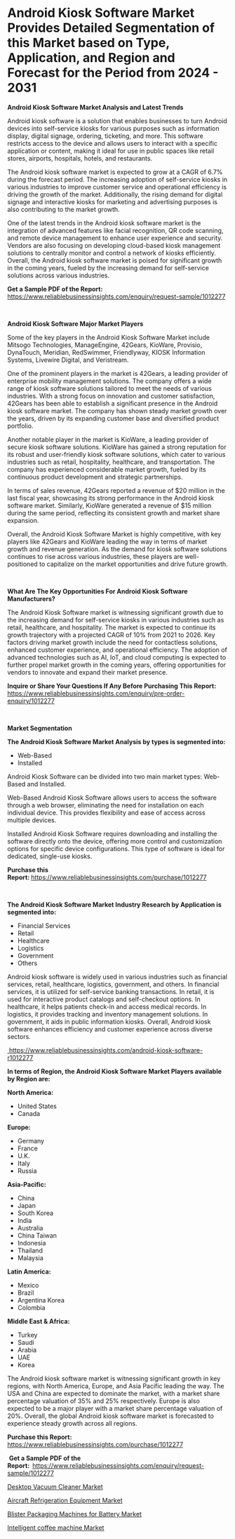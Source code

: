 <p><h1>Android Kiosk Software Market Provides Detailed Segmentation of this Market based on Type, Application, and Region and Forecast for the Period from 2024 - 2031</h1></p><p><strong>Android Kiosk Software Market Analysis and Latest Trends</strong></p>
<p><p>Android kiosk software is a solution that enables businesses to turn Android devices into self-service kiosks for various purposes such as information display, digital signage, ordering, ticketing, and more. This software restricts access to the device and allows users to interact with a specific application or content, making it ideal for use in public spaces like retail stores, airports, hospitals, hotels, and restaurants.</p><p>The Android kiosk software market is expected to grow at a CAGR of 6.7% during the forecast period. The increasing adoption of self-service kiosks in various industries to improve customer service and operational efficiency is driving the growth of the market. Additionally, the rising demand for digital signage and interactive kiosks for marketing and advertising purposes is also contributing to the market growth.</p><p>One of the latest trends in the Android kiosk software market is the integration of advanced features like facial recognition, QR code scanning, and remote device management to enhance user experience and security. Vendors are also focusing on developing cloud-based kiosk management solutions to centrally monitor and control a network of kiosks efficiently. Overall, the Android kiosk software market is poised for significant growth in the coming years, fueled by the increasing demand for self-service solutions across various industries.</p></p>
<p><strong>Get a Sample PDF of the Report:&nbsp;</strong> <a href="https://www.reliablebusinessinsights.com/enquiry/request-sample/1012277">https://www.reliablebusinessinsights.com/enquiry/request-sample/1012277</a></p>
<p>&nbsp;</p>
<p><strong>Android Kiosk Software Major Market Players</strong></p>
<p><p>Some of the key players in the Android Kiosk Software Market include Mitsogo Technologies, ManageEngine, 42Gears, KioWare, Provisio, DynaTouch, Meridian, RedSwimmer, Friendlyway, KIOSK Information Systems, Livewire Digital, and Veristream.</p><p>One of the prominent players in the market is 42Gears, a leading provider of enterprise mobility management solutions. The company offers a wide range of kiosk software solutions tailored to meet the needs of various industries. With a strong focus on innovation and customer satisfaction, 42Gears has been able to establish a significant presence in the Android kiosk software market. The company has shown steady market growth over the years, driven by its expanding customer base and diversified product portfolio.</p><p>Another notable player in the market is KioWare, a leading provider of secure kiosk software solutions. KioWare has gained a strong reputation for its robust and user-friendly kiosk software solutions, which cater to various industries such as retail, hospitality, healthcare, and transportation. The company has experienced considerable market growth, fueled by its continuous product development and strategic partnerships.</p><p>In terms of sales revenue, 42Gears reported a revenue of $20 million in the last fiscal year, showcasing its strong performance in the Android kiosk software market. Similarly, KioWare generated a revenue of $15 million during the same period, reflecting its consistent growth and market share expansion.</p><p>Overall, the Android Kiosk Software Market is highly competitive, with key players like 42Gears and KioWare leading the way in terms of market growth and revenue generation. As the demand for kiosk software solutions continues to rise across various industries, these players are well-positioned to capitalize on the market opportunities and drive future growth.</p></p>
<p>&nbsp;</p>
<p><strong>What Are The Key Opportunities For Android Kiosk Software Manufacturers?</strong></p>
<p><p>The Android Kiosk Software market is witnessing significant growth due to the increasing demand for self-service kiosks in various industries such as retail, healthcare, and hospitality. The market is expected to continue its growth trajectory with a projected CAGR of 10% from 2021 to 2026. Key factors driving market growth include the need for contactless solutions, enhanced customer experience, and operational efficiency. The adoption of advanced technologies such as AI, IoT, and cloud computing is expected to further propel market growth in the coming years, offering opportunities for vendors to innovate and expand their market presence.</p></p>
<p><strong>Inquire or Share Your Questions If Any Before Purchasing This Report:</strong> <a href="https://www.reliablebusinessinsights.com/enquiry/pre-order-enquiry/1012277">https://www.reliablebusinessinsights.com/enquiry/pre-order-enquiry/1012277</a></p>
<p>&nbsp;</p>
<p><strong>Market Segmentation</strong></p>
<p><strong>The Android Kiosk Software Market Analysis by types is segmented into:</strong></p>
<p><ul><li>Web-Based</li><li>Installed</li></ul></p>
<p><p>Android Kiosk Software can be divided into two main market types: Web-Based and Installed. </p><p>Web-Based Android Kiosk Software allows users to access the software through a web browser, eliminating the need for installation on each individual device. This provides flexibility and ease of access across multiple devices.</p><p>Installed Android Kiosk Software requires downloading and installing the software directly onto the device, offering more control and customization options for specific device configurations. This type of software is ideal for dedicated, single-use kiosks.</p></p>
<p><strong>Purchase this Report:&nbsp;</strong><a href="https://www.reliablebusinessinsights.com/purchase/1012277">https://www.reliablebusinessinsights.com/purchase/1012277</a></p>
<p>&nbsp;</p>
<p><strong>The Android Kiosk Software Market Industry Research by Application is segmented into:</strong></p>
<p><ul><li>Financial Services</li><li>Retail</li><li>Healthcare</li><li>Logistics</li><li>Government</li><li>Others</li></ul></p>
<p><p>Android kiosk software is widely used in various industries such as financial services, retail, healthcare, logistics, government, and others. In financial services, it is utilized for self-service banking transactions. In retail, it is used for interactive product catalogs and self-checkout options. In healthcare, it helps patients check-in and access medical records. In logistics, it provides tracking and inventory management solutions. In government, it aids in public information kiosks. Overall, Android kiosk software enhances efficiency and customer experience across diverse sectors.</p></p>
<p><a href="https://www.reliablebusinessinsights.com/android-kiosk-software-r1012277">&nbsp;https://www.reliablebusinessinsights.com/android-kiosk-software-r1012277</a></p>
<p><strong>In terms of Region, the Android Kiosk Software Market Players available by Region are:</strong></p>
<p>
    <p> <strong> North America: </strong>
        <ul>
            <li>United States</li>
            <li>Canada</li>
        </ul>
        </p> 
    <p> <strong> Europe: </strong>
        <ul>
            <li>Germany</li>
            <li>France</li>
            <li>U.K.</li>
            <li>Italy</li>
            <li>Russia</li>
        </ul>
        </p> 
    <p> <strong> Asia-Pacific: </strong>
        <ul>
            <li>China</li>
            <li>Japan</li>
            <li>South Korea</li>
            <li>India</li>
            <li>Australia</li>
            <li>China Taiwan</li>
            <li>Indonesia</li>
            <li>Thailand</li>
            <li>Malaysia</li>
        </ul>
        </p> 
    <p> <strong> Latin America: </strong>
        <ul>
            <li>Mexico</li>
            <li>Brazil</li>
            <li>Argentina Korea</li>
            <li>Colombia</li>
        </ul>
        </p> 
    <p> <strong> Middle East & Africa: </strong>
        <ul>
            <li>Turkey</li>
            <li>Saudi</li>
            <li>Arabia</li>
            <li>UAE</li>
            <li>Korea</li>
        </ul>
    </p>
    </p>
<p><p>The Android kiosk software market is witnessing significant growth in key regions, with North America, Europe, and Asia Pacific leading the way. The USA and China are expected to dominate the market, with a market share percentage valuation of 35% and 25% respectively. Europe is also expected to be a major player with a market share percentage valuation of 20%. Overall, the global Android kiosk software market is forecasted to experience steady growth across all regions.</p></p>
<p><strong>Purchase this Report: </strong><a href="https://www.reliablebusinessinsights.com/purchase/1012277">https://www.reliablebusinessinsights.com/purchase/1012277</a></p>
<p>&nbsp;<strong>Get a Sample PDF of the Report:&nbsp;&nbsp;</strong><a href="https://www.reliablebusinessinsights.com/enquiry/request-sample/1012277">https://www.reliablebusinessinsights.com/enquiry/request-sample/1012277</a></p>
<p><strong></strong></p>
<p><p><a href="https://www.linkedin.com/pulse/desktop-vacuum-cleaner-market-analysis-report-global-insights-u5vff?trackingId=MUsJc2i96yk5KjfzL1%2B%2F0A%3D%3D">Desktop Vacuum Cleaner Market</a></p><p><a href="https://github.com/RyleeBauch2023/Market-Research-Report-List-1/blob/main/aircraft-refrigeration-equipment-market.md">Aircraft Refrigeration Equipment Market</a></p><p><a href="https://github.com/jodemen/Market-Research-Report-List-3/blob/main/blister-packaging-machines-for-battery-market.md">Blister Packaging Machines for Battery Market</a></p><p><a href="https://www.linkedin.com/pulse/emerging-trends-intelligent-coffee-machine-market-global-8sduf?trackingId=EwdyAY%2Ffg5bXPejjbTGjGw%3D%3D">Intelligent coffee machine Market</a></p></p>